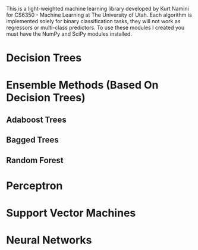 This is a light-weighted machine learning library developed by Kurt Namini for CS6350 - Machine Learning at The University of Utah. Each algorithm is implemented solely for binary classification tasks, they will not work as regressors or multi-class predictors. To use these modules I created you must have the NumPy and SciPy modules installed.

# Decision Trees

# Ensemble Methods (Based On Decision Trees)

## Adaboost Trees

## Bagged Trees

## Random Forest

# Perceptron

# Support Vector Machines

# Neural Networks
